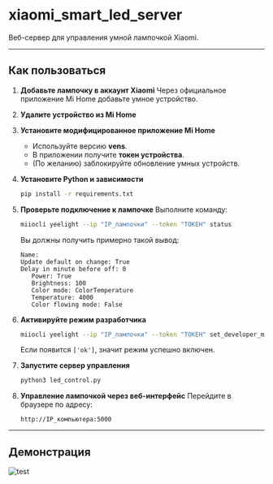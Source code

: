 # xiaomi_smart_led_server

Веб-сервер для управления умной лампочкой Xiaomi.

---

## Как пользоваться

1. **Добавьте лампочку в аккаунт Xiaomi**
   Через официальное приложение Mi Home добавьте умное устройство.

2. **Удалите устройство из Mi Home**

3. **Установите модифицированное приложение Mi Home**

   * Используйте версию **vens**.
   * В приложении получите **токен устройства**.
   * (По желанию) заблокируйте обновление умных устройств.

4. **Установите Python и зависимости**

   ```bash
   pip install -r requirements.txt
   ```

5. **Проверьте подключение к лампочке**
   Выполните команду:

   ```bash
   miiocli yeelight --ip "IP_лампочки" --token "ТОКЕН" status
   ```

   Вы должны получить примерно такой вывод:

   ```
   Name:
   Update default on change: True
   Delay in minute before off: 0
      Power: True
      Brightness: 100
      Color mode: ColorTemperature
      Temperature: 4000
      Color flowing mode: False
   ```

6. **Активируйте режим разработчика**

   ```bash
   miiocli yeelight --ip "IP_лампочки" --token "ТОКЕН" set_developer_mode 1
   ```

   Если появится `['ok']`, значит режим успешно включен.

7. **Запустите сервер управления**

   ```bash
   python3 led_control.py
   ```

8. **Управление лампочкой через веб-интерфейс**
   Перейдите в браузере по адресу:

   ```
   http://IP_компьютера:5000
   ```

---

## Демонстрация

![test](https://user-images.githubusercontent.com/24592649/148617416-9396ef82-8cee-40ff-a5a3-8c26112ece27.gif)

